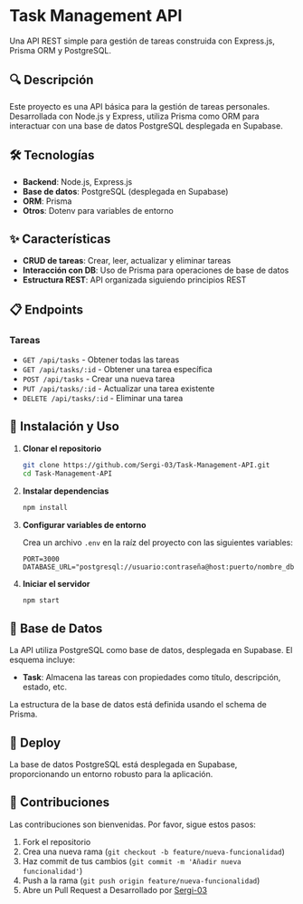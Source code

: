 # Task Management API

Una API REST simple para gestión de tareas construida con Express.js, Prisma ORM y PostgreSQL.

## 🔍 Descripción

Este proyecto es una API básica para la gestión de tareas personales. Desarrollada con Node.js y Express, utiliza Prisma como ORM para interactuar con una base de datos PostgreSQL desplegada en Supabase.

## 🛠️ Tecnologías

- **Backend**: Node.js, Express.js
- **Base de datos**: PostgreSQL (desplegada en Supabase)
- **ORM**: Prisma
- **Otros**: Dotenv para variables de entorno

## ✨ Características

- **CRUD de tareas**: Crear, leer, actualizar y eliminar tareas
- **Interacción con DB**: Uso de Prisma para operaciones de base de datos
- **Estructura REST**: API organizada siguiendo principios REST

## 📋 Endpoints

### Tareas

- `GET /api/tasks` - Obtener todas las tareas
- `GET /api/tasks/:id` - Obtener una tarea específica
- `POST /api/tasks` - Crear una nueva tarea
- `PUT /api/tasks/:id` - Actualizar una tarea existente
- `DELETE /api/tasks/:id` - Eliminar una tarea

## 🚀 Instalación y Uso

1. **Clonar el repositorio**
   ```bash
   git clone https://github.com/Sergi-03/Task-Management-API.git
   cd Task-Management-API
   ```

2. **Instalar dependencias**
   ```bash
   npm install
   ```

3. **Configurar variables de entorno**
   
   Crea un archivo `.env` en la raíz del proyecto con las siguientes variables:
   ```
   PORT=3000
   DATABASE_URL="postgresql://usuario:contraseña@host:puerto/nombre_db"
   ```

4. **Iniciar el servidor**
   ```bash
   npm start
   ```


## 📝 Base de Datos

La API utiliza PostgreSQL como base de datos, desplegada en Supabase. El esquema incluye:

- **Task**: Almacena las tareas con propiedades como título, descripción, estado, etc.

La estructura de la base de datos está definida usando el schema de Prisma.

## 🔄 Deploy

La base de datos PostgreSQL está desplegada en Supabase, proporcionando un entorno robusto para la aplicación.

## 🤝 Contribuciones

Las contribuciones son bienvenidas. Por favor, sigue estos pasos:

1. Fork el repositorio
2. Crea una nueva rama (`git checkout -b feature/nueva-funcionalidad`)
3. Haz commit de tus cambios (`git commit -m 'Añadir nueva funcionalidad'`)
4. Push a la rama (`git push origin feature/nueva-funcionalidad`)
5. Abre un Pull Request
a
Desarrollado por [Sergi-03](ssegarragarcia@gmail.com)
